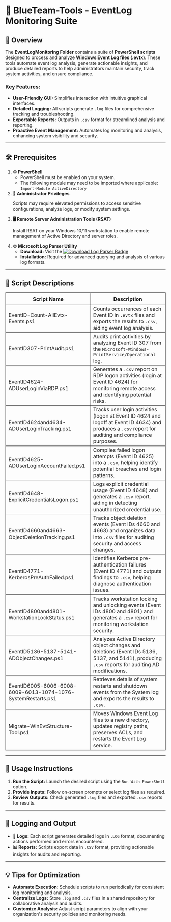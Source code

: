 <div>
  <h1>🔵 BlueTeam-Tools - EventLog Monitoring Suite</h1>

  <h2>📝 Overview</h2>
  <p>
    The <strong>EventLogMonitoring Folder</strong> contains a suite of 
    <strong>PowerShell scripts</strong> designed to process and analyze 
    <strong>Windows Event Log files (.evtx)</strong>. These tools automate event 
    log analysis, generate actionable insights, and produce detailed reports to 
    help administrators maintain security, track system activities, and ensure 
    compliance.
  </p>

  <h3>Key Features:</h3>
  <ul>
    <li><strong>User-Friendly GUI:</strong> Simplifies interaction with intuitive graphical interfaces.</li>
    <li><strong>Detailed Logging:</strong> All scripts generate <code>.log</code> files for comprehensive tracking and troubleshooting.</li>
    <li><strong>Exportable Reports:</strong> Outputs in <code>.csv</code> format for streamlined analysis and reporting.</li>
    <li><strong>Proactive Event Management:</strong> Automates log monitoring and analysis, enhancing system visibility and security.</li>
  </ul>

  <hr />

  <h2>🛠️ Prerequisites</h2>
  <ol>
    <li>
      <strong>⚙️ PowerShell</strong>
      <ul>
        <li>PowerShell must be enabled on your system.</li>
        <li>
          The following module may need to be imported where applicable:
          <code>Import-Module ActiveDirectory</code>
        </li>
      </ul>
    </li>
    <li>
      <strong>🔑 Administrator Privileges</strong>
      <p>Scripts may require elevated permissions to access sensitive configurations, analyze logs, or modify system settings.</p>
    </li>
    <li>
      <strong>🖥️ Remote Server Administration Tools (RSAT)</strong>
      <p>Install RSAT on your Windows 10/11 workstation to enable remote management of Active Directory and server roles.</p>
    </li>
    <li>
      <strong>⚙️ Microsoft Log Parser Utility</strong>
      <ul>
        <li>
          <strong>Download:</strong> Visit the 
          <a href="https://www.microsoft.com/en-us/download/details.aspx?id=24659" target="_blank">
            <img src="https://img.shields.io/badge/Download-Log%20Parser%202.2-blue?style=flat-square&logo=microsoft" alt="Download Log Parser Badge">
          </a>
        </li>
        <li><strong>Installation:</strong> Required for advanced querying and analysis of various log formats.</li>
      </ul>
    </li>
  </ol>

  <hr />

  <h2>📄 Script Descriptions</h2>
  <table border="1" style="border-collapse: collapse; width: 100%;">
    <thead>
      <tr>
        <th style="padding: 8px;">Script Name</th>
        <th style="padding: 8px;">Description</th>
      </tr>
    </thead>
    <tbody>
      <tr>
        <td>EventID-Count-AllEvtx-Events.ps1</td>
        <td>Counts occurrences of each Event ID in <code>.evtx</code> files and exports the results to <code>.csv</code>, aiding event log analysis.</td>
      </tr>
      <tr>
        <td>EventID307-PrintAudit.ps1</td>
        <td>Audits print activities by analyzing Event ID 307 from the <code>Microsoft-Windows-PrintService/Operational</code> log.</td>
      </tr>
      <tr>
        <td>EventID4624-ADUserLoginViaRDP.ps1</td>
        <td>Generates a <code>.csv</code> report on RDP logon activities (login at Event ID 4624) for monitoring remote access and identifying potential risks.</td>
      </tr>
      <tr>
        <td>EventID4624and4634-ADUserLoginTracking.ps1</td>
        <td>Tracks user login activities (logon at Event ID 4624 and logoff at Event ID 4634) and produces a <code>.csv</code> report for auditing and compliance purposes.</td>
      </tr>
      <tr>
        <td>EventID4625-ADUserLoginAccountFailed.ps1</td>
        <td>Compiles failed logon attempts (Event ID 4625) into a <code>.csv</code>, helping identify potential breaches and login patterns.</td>
      </tr>
      <tr>
        <td>EventID4648-ExplicitCredentialsLogon.ps1</td>
        <td>Logs explicit credential usage (Event ID 4648) and generates a <code>.csv</code> report, aiding in detecting unauthorized credential use.</td>
      </tr>
      <tr>
        <td>EventID4660and4663-ObjectDeletionTracking.ps1</td>
        <td>Tracks object deletion events (Event IDs 4660 and 4663) and organizes data into <code>.csv</code> files for auditing security and access changes.</td>
      </tr>
      <tr>
        <td>EventID4771-KerberosPreAuthFailed.ps1</td>
        <td>Identifies Kerberos pre-authentication failures (Event ID 4771) and outputs findings to <code>.csv</code>, helping diagnose authentication issues.</td>
      </tr>
      <tr>
        <td>EventID4800and4801-WorkstationLockStatus.ps1</td>
        <td>Tracks workstation locking and unlocking events (Event IDs 4800 and 4801) and generates a <code>.csv</code> report for monitoring workstation security.</td>
      </tr>
      <tr>
        <td>EventID5136-5137-5141-ADObjectChanges.ps1</td>
        <td>Analyzes Active Directory object changes and deletions (Event IDs 5136, 5137, and 5141), producing <code>.csv</code> reports for auditing AD modifications.</td>
      </tr>
      <tr>
        <td>EventID6005-6006-6008-6009-6013-1074-1076-SystemRestarts.ps1</td>
        <td>Retrieves details of system restarts and shutdown events from the System log and exports the results to <code>.csv</code>.</td>
      </tr>
      <tr>
        <td>Migrate-WinEvtStructure-Tool.ps1</td>
        <td>Moves Windows Event Log files to a new directory, updates registry paths, preserves ACLs, and restarts the Event Log service.</td>
      </tr>
    </tbody>
  </table>

  <hr />

  <h2>🚀 Usage Instructions</h2>
  <ol>
    <li><strong>Run the Script:</strong> Launch the desired script using the <code>Run With PowerShell</code> option.</li>
    <li><strong>Provide Inputs:</strong> Follow on-screen prompts or select log files as required.</li>
    <li><strong>Review Outputs:</strong> Check generated <code>.log</code> files and exported <code>.csv</code> reports for results.</li>
  </ol>

  <hr />

  <h2>📝 Logging and Output</h2>
  <ul>
    <li><strong>📄 Logs:</strong> Each script generates detailed logs in <code>.LOG</code> format, documenting actions performed and errors encountered.</li>
    <li><strong>📊 Reports:</strong> Scripts export data in <code>.CSV</code> format, providing actionable insights for audits and reporting.</li>
  </ul>

  <hr />

  <h2>💡 Tips for Optimization</h2>
  <ul>
    <li><strong>Automate Execution:</strong> Schedule scripts to run periodically for consistent log monitoring and analysis.</li>
    <li><strong>Centralize Logs:</strong> Store <code>.log</code> and <code>.csv</code> files in a shared repository for collaborative analysis and audits.</li>
    <li><strong>Customize Analysis:</strong> Adjust script parameters to align with your organization's security policies and monitoring needs.</li>
  </ul>
</div>

